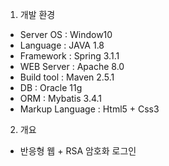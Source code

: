 1. 개발 환경
 - Server OS : Window10
 - Language : JAVA 1.8
 - Framework : Spring 3.1.1
 - WEB Server : Apache 8.0
 - Build tool : Maven 2.5.1
 - DB : Oracle 11g
 - ORM : Mybatis 3.4.1
 - Markup Language : Html5 + Css3

2. 개요
 - 반응형 웹 + RSA 암호화 로그인
